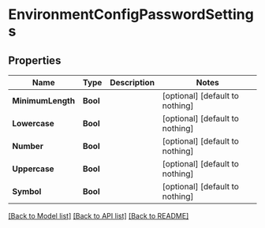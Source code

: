 # EnvironmentConfigPasswordSettings


## Properties
Name | Type | Description | Notes
------------ | ------------- | ------------- | -------------
**MinimumLength** | **Bool** |  | [optional] [default to nothing]
**Lowercase** | **Bool** |  | [optional] [default to nothing]
**Number** | **Bool** |  | [optional] [default to nothing]
**Uppercase** | **Bool** |  | [optional] [default to nothing]
**Symbol** | **Bool** |  | [optional] [default to nothing]


[[Back to Model list]](../README.md#models) [[Back to API list]](../README.md#api-endpoints) [[Back to README]](../README.md)


